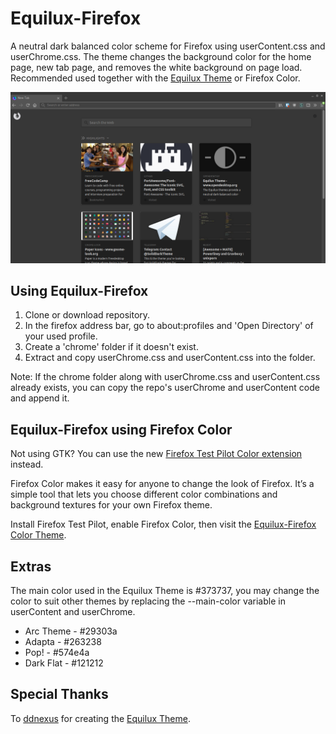 # Equilux-Firefox
A neutral dark balanced color scheme for Firefox using userContent.css and userChrome.css. 
The theme changes the background color for the home page, new tab page, and removes the white background on page load.
Recommended used together with the [Equilux Theme](https://github.com/ddnexus/equilux-theme) or Firefox Color.

![Screenshot](screenshot.png)

## Using Equilux-Firefox

1. Clone or download repository.
2. In the firefox address bar, go to about:profiles and 'Open Directory' of your used profile.
3. Create a 'chrome' folder if it doesn't exist.
4. Extract and copy userChrome.css and userContent.css into the folder.

Note: If the chrome folder along with userChrome.css and userContent.css already exists, you can copy the repo's userChrome and userContent code and append it.

## Equilux-Firefox using Firefox Color
Not using GTK? You can use the new [Firefox Test Pilot Color extension](https://testpilot.firefox.com/experiments/color) instead. 

Firefox Color makes it easy for anyone to change the look of Firefox. It’s a simple tool that lets you choose different color combinations and background textures for your own Firefox theme.

Install Firefox Test Pilot, enable Firefox Color, then visit the [Equilux-Firefox Color Theme](https://color.firefox.com/?theme=XQAAAALiAAAAAAAAAABBKYhm849SCiazH1KEGccwS-xNVAVaCVx5kzGQz1hr6FLyi3i3N9V7Xg_zoWPRMQm1U7rteYFRBmyDFu-9Bf4vRQcaMjSygQqeFSBdYblHoWKSVrBOGHaBPM5-vZtM0lYjjZmKHtfLlFRsSwfCD_HSk-6HI_3CbqAAPLS0dGOvJrcMYnRFgFxwz3Ao_kzl-qMM-L0lIekz4v_BcxAA). 

## Extras
The main color used in the Equilux Theme is #373737, you may change the color to suit other themes by replacing the --main-color variable in userContent and userChrome.
* Arc Theme - #29303a
* Adapta - #263238
* Pop! - #574e4a
* Dark Flat - #121212

## Special Thanks
To [ddnexus](https://github.com/ddnexus) for creating the [Equilux Theme](https://github.com/ddnexus/equilux-theme).
